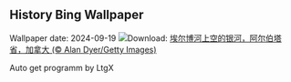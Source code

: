 ## History Bing Wallpaper
Wallpaper date: 2024-09-19
![](https://www.bing.com/th?id=OHR.ElbowRiver_ZH-CN9580175593_UHD.jpg&w=1000)Download: [埃尔博河上空的银河，阿尔伯塔省，加拿大 (© Alan Dyer/Getty Images)](https://www.bing.com/th?id=OHR.ElbowRiver_ZH-CN9580175593_UHD.jpg)

Auto get programm by LtgX
